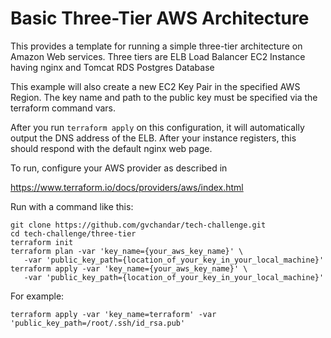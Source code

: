 # Basic Three-Tier AWS Architecture

This provides a template for running a simple three-tier architecture on Amazon
Web services. 
Three tiers are 
ELB Load Balancer
EC2 Instance having nginx and Tomcat
RDS Postgres Database 


This example will also create a new EC2 Key Pair in the specified AWS Region. 
The key name and path to the public key must be specified via the
terraform command vars.

After you run `terraform apply` on this configuration, it will
automatically output the DNS address of the ELB. After your instance
registers, this should respond with the default nginx web page.

To run, configure your AWS provider as described in 

https://www.terraform.io/docs/providers/aws/index.html

Run with a command like this:

```
git clone https://github.com/gvchandar/tech-challenge.git 
cd tech-challenge/three-tier
terraform init
terraform plan -var 'key_name={your_aws_key_name}' \
   -var 'public_key_path={location_of_your_key_in_your_local_machine}'
terraform apply -var 'key_name={your_aws_key_name}' \
   -var 'public_key_path={location_of_your_key_in_your_local_machine}'
```

For example:

```
terraform apply -var 'key_name=terraform' -var 'public_key_path=/root/.ssh/id_rsa.pub'
```
